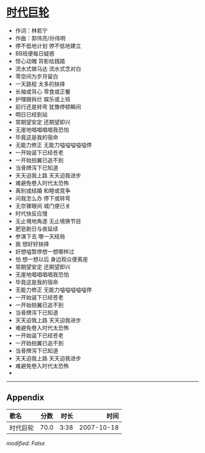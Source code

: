 # [时代巨轮](https://music.163.com/song?id=65478)

* 作词：林若宁
* 作曲：郭伟亮/孙伟明
* 停不低地计划 停不低地建立
* BB班便每日疑惑
* 惊心动魄 背影给践踏
* 流水式做马达 流水式念对白
* 零空间为岁月留白
* 一天路程 太多的抉择
* 长袖或背心 零食或正餐
* 护理跟拆烂 娱乐或上班
* 前行还是转弯 犹豫停顿瞬间
* 明日已经到站
* 常期望安定 还期望即兴
* 无崖地唱唱唱唱我恐怕
* 毕竟这是我的宿命
* 无能力修正 无能力嗌嗌嗌嗌嗌停
* 一开始诞下已经苍老
* 一开始拍翼已追不到
* 当骨牌泻下已知道
* 天天迫我上路 天天迫我进步
* 难避免卷入时代太恐怖
* 离别或结婚 和睦或竞争
* 问我怎么办 停下或转弯
* 无奈骤眼间 城门便已关
* 时代快反应慢
* 无止境地角逐 无止境换节目
* 肥皂剧日与夜延续
* 参演下去 哪一天结局
* 我 想好好抉择
* 好想嗌暂停想一想哪样过
* 怕 想一想以后 身边观众便离座
* 常期望安定 还期望即兴
* 无崖地唱唱唱唱我恐怕
* 毕竟这是我的宿命
* 无能力修正 无能力嗌嗌嗌嗌嗌停
* 一开始诞下已经苍老
* 一开始拍翼已追不到
* 当骨牌泻下已知道
* 天天迫我上路 天天迫我进步
* 难避免卷入时代太恐怖
* 一开始诞下已经苍老
* 一开始拍翼已追不到
* 当骨牌泻下已知道
* 天天迫我上路 天天迫我进步
* 难避免卷入时代太恐怖
* 


---

## Appendix

|歌名|分数|时长|时间|
|:---|:---:|---:|---:|
|时代巨轮|70.0|3:38|2007-10-18

*modified: False*